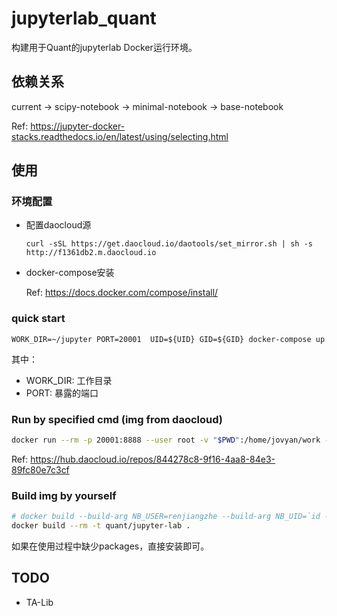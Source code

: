 # jupyterlab_quant

构建用于Quant的jupyterlab Docker运行环境。

## 依赖关系

current -> scipy-notebook -> minimal-notebook -> base-notebook

Ref: https://jupyter-docker-stacks.readthedocs.io/en/latest/using/selecting.html

## 使用

### 环境配置

- 配置daocloud源

    `curl -sSL https://get.daocloud.io/daotools/set_mirror.sh | sh -s http://f1361db2.m.daocloud.io`

- docker-compose安装

    Ref: https://docs.docker.com/compose/install/

### quick start

`WORK_DIR=~/jupyter PORT=20001  UID=${UID} GID=${GID} docker-compose up`

其中：

- WORK_DIR: 工作目录
- PORT: 暴露的端口

### Run by specified cmd (img from daocloud)

```sh
docker run --rm -p 20001:8888 --user root -v "$PWD":/home/jovyan/work -e JUPYTER_ENABLE_LAB=yes -e NB_UID=`id -u` -e NB_GID=`id -g` -v /etc/localtime:/etc/localtime daocloud.io/eric_ren/quant_jupyter
```

Ref: https://hub.daocloud.io/repos/844278c8-9f16-4aa8-84e3-89fc80e7c3cf

### Build img by yourself

```sh
# docker build --build-arg NB_USER=renjiangzhe --build-arg NB_UID=`id -u` --build-arg NB_GID=`id -g` --rm -t quant/jupyter-lab .
docker build --rm -t quant/jupyter-lab .
```

如果在使用过程中缺少packages，直接安装即可。

## TODO

- TA-Lib
